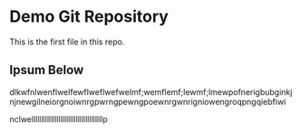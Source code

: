 # Demo Git Repository

This is the first file in this repo.

## Ipsum Below

dlkwfnlwenflwelfewflweflwefwelmf;wemflemf;lewmf;lmewpofnerigbubginkjnjnewgilneiorgnoiwnrgpwrngpewngpoewnrgwnrigniowengroqpngqiebfiwi



nclwelllllllllllllllllllllllllllllllllllllp
